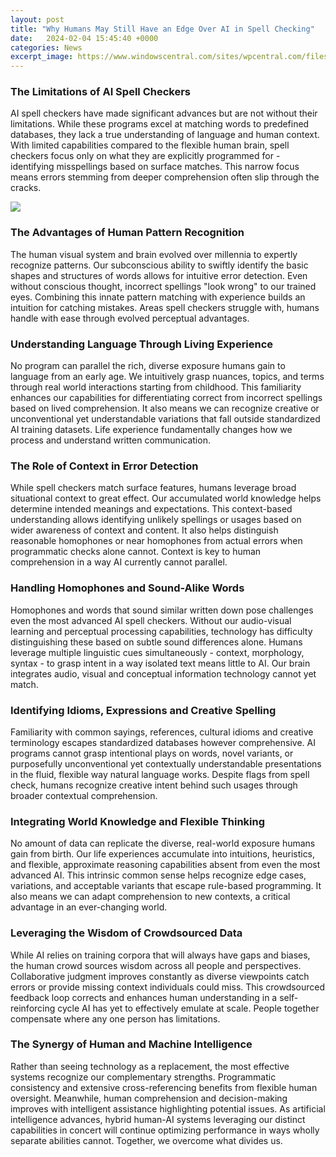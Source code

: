 ```yaml
---
layout: post
title: "Why Humans May Still Have an Edge Over AI in Spell Checking"
date:   2024-02-04 15:45:40 +0000
categories: News
excerpt_image: https://www.windowscentral.com/sites/wpcentral.com/files/styles/large/public/field/image/2020/01/enable-spell-checker-edge-chromium.jpg?itok=e1p-gV2e
---
```

### The Limitations of AI Spell Checkers
AI spell checkers have made significant advances but are not without their limitations. While these programs excel at matching words to predefined databases, they lack a true understanding of language and human context. With limited capabilities compared to the flexible human brain, spell checkers focus only on what they are explicitly programmed for - identifying misspellings based on surface matches. This narrow focus means errors stemming from deeper comprehension often slip through the cracks.

![](https://www.windowscentral.com/sites/wpcentral.com/files/styles/large/public/field/image/2020/01/enable-spell-checker-edge-chromium.jpg?itok=e1p-gV2e)
### The Advantages of Human Pattern Recognition  
The human visual system and brain evolved over millennia to expertly recognize patterns. Our subconscious ability to swiftly identify the basic shapes and structures of words allows for intuitive error detection. Even without conscious thought, incorrect spellings "look wrong" to our trained eyes. Combining this innate pattern matching with experience builds an intuition for catching mistakes. Areas spell checkers struggle with, humans handle with ease through evolved perceptual advantages.
### Understanding Language Through Living Experience
No program can parallel the rich, diverse exposure humans gain to language from an early age. We intuitively grasp nuances, topics, and terms through real world interactions starting from childhood. This familiarity enhances our capabilities for differentiating correct from incorrect spellings based on lived comprehension. It also means we can recognize creative or unconventional yet understandable variations that fall outside standardized AI training datasets. Life experience fundamentally changes how we process and understand written communication.
### The Role of Context in Error Detection   
While spell checkers match surface features, humans leverage broad situational context to great effect. Our accumulated world knowledge helps determine intended meanings and expectations. This context-based understanding allows identifying unlikely spellings or usages based on wider awareness of context and content. It also helps distinguish reasonable homophones or near homophones from actual errors when programmatic checks alone cannot. Context is key to human comprehension in a way AI currently cannot parallel.
### Handling Homophones and Sound-Alike Words
Homophones and words that sound similar written down pose challenges even the most advanced AI spell checkers. Without our audio-visual learning and perceptual processing capabilities, technology has difficulty distinguishing these based on subtle sound differences alone. Humans leverage multiple linguistic cues simultaneously - context, morphology, syntax - to grasp intent in a way isolated text means little to AI. Our brain integrates audio, visual and conceptual information technology cannot yet match.
### Identifying Idioms, Expressions and Creative Spelling   
Familiarity with common sayings, references, cultural idioms and creative terminology escapes standardized databases however comprehensive. AI programs cannot grasp intentional plays on words, novel variants, or purposefully unconventional yet contextually understandable presentations in the fluid, flexible way natural language works. Despite flags from spell check, humans recognize creative intent behind such usages through broader contextual comprehension.
### Integrating World Knowledge and Flexible Thinking
No amount of data can replicate the diverse, real-world exposure humans gain from birth. Our life experiences accumulate into intuitions, heuristics, and flexible, approximate reasoning capabilities absent from even the most advanced AI. This intrinsic common sense helps recognize edge cases, variations, and acceptable variants that escape rule-based programming. It also means we can adapt comprehension to new contexts, a critical advantage in an ever-changing world.
### Leveraging the Wisdom of Crowdsourced Data  
While AI relies on training corpora that will always have gaps and biases, the human crowd sources wisdom across all people and perspectives. Collaborative judgment improves constantly as diverse viewpoints catch errors or provide missing context individuals could miss. This crowdsourced feedback loop corrects and enhances human understanding in a self-reinforcing cycle AI has yet to effectively emulate at scale. People together compensate where any one person has limitations.
### The Synergy of Human and Machine Intelligence
Rather than seeing technology as a replacement, the most effective systems recognize our complementary strengths. Programmatic consistency and extensive cross-referencing benefits from flexible human oversight. Meanwhile, human comprehension and decision-making improves with intelligent assistance highlighting potential issues. As artificial intelligence advances, hybrid human-AI systems leveraging our distinct capabilities in concert will continue optimizing performance in ways wholly separate abilities cannot. Together, we overcome what divides us.